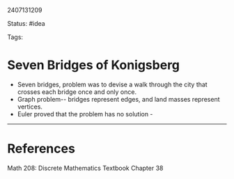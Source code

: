 2407131209

Status: #idea

Tags:

# Seven Bridges of Konigsberg

- Seven bridges, problem was to devise a walk through the city that crosses each bridge once and only once.
- Graph problem-- bridges represent edges, and land masses represent vertices.
- Euler proved that the problem has no solution - 



---
# References

Math 208: Discrete Mathematics Textbook Chapter 38 